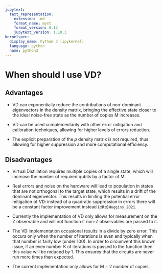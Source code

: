 ```yaml
---
jupytext:
  text_representation:
    extension: .md
    format_name: myst
    format_version: 0.13
    jupytext_version: 1.10.3
kernelspec:
  display_name: Python 3 (ipykernel)
  language: python
  name: python3
---
```


# When should I use VD?

## Advantages

- VD can exponentially reduce the contributions of non-dominant eigenvectors in the density matrix, bringing the effective state closer to the ideal noise-free state as the number of copies M increases.

- VD can be used complementarily with other error mitigation and calibration techniques, allowing for higher levels of errors reduction.

- The explicit preparation of the $\rho$ density matrix is not required, thus allowing for higher suppression and more computational efficiency. 


## Disadvantages

 - Virtual Distillation requires multiple copies of a single state, which will increase the number of required qubits by a factor of M. 

- Real errors and noise on the hardware will lead to population in states that are not orthogonal to the target state, which results in a drift of the dominant eigenvector. This results in limiting the potential error mitigation of VD:  instead of a quadratic suppression in errors there will be a constant factor improvement instead {cite}`Huggins_2021`.

- Currently the implementation of VD only allows for measurement on the Z observable and will not function  if non-Z observables are passed to it.

- The VD implementation occasional results in a divide by zero error. This occurs only when the number of iterations is even and typically when that number is fairly low (under 100). In order to circumvent this known issue, if an even number K of iterations is passed to the function then this value will be reduced by 1. This ensures that the circuits are never run more times than expected.

- The current implementation only allows for M = 2 number of copies.